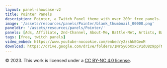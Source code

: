 ```yaml
---
layout: panel-showcase-v2 
title: Pointer Panels 
description: Pointer, a Twitch Panel theme with over 200+ free panels. 
image: '/assets/resources/panels/Pointer/blank_thumbnail_00000.png'
paneldir: '/assets/resources/panels/Pointer/'
panels: [Ads, Affiliate, 2nd-Channel, About-Me, Battle-Net, Artists, Background, ArtStation, Birthday, BTTV, Calendar, Blog, Charity, Chat-Rules, Clips, Channel-Points, Emotes, Fanmail, Donate, Editor, Friends, Games, Gear, FAQ, Hardware, Hive, Hall-of-Fame, Hall-of-Shame, Ko-Fi, Languages, Leaderboard, Links, Music, Mastadon, Merch, Mods, New-Channel, P.O, Partners, My-Shop, Sponsorships, Subscribe, Support, TikTok, Perks, Playlist, Pronouns, Rules]
tags: [free, twitch panels]
video_embed: https://www.youtube-nocookie.com/embed/y2zshkEGeoM
download: https://drive.google.com/drive/folders/1MrSy0bXxxCV1dU8z9ppTN8qxufa4wu4H?usp=share_link
---
```


© 2023. This work is licensed under a [CC BY-NC 4.0 license](https://creativecommons.org/licenses/by-nc/4.0/).